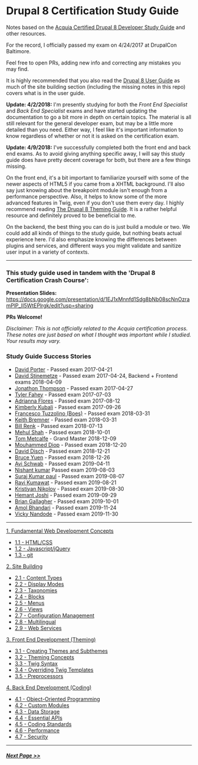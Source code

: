# Drupal 8 Certification Study Guide

Notes based on the [Acquia Certified Drupal 8 Developer Study Guide](https://acquia-academy.gitbooks.io/study-guide-acquia-certified-drupal-8-developer/content/study-guide.html) and other resources.

For the record, I officially passed my exam on 4/24/2017 at DrupalCon Baltimore.

Feel free to open PRs, adding new info and correcting any mistakes you may find.

It is highly recommended that you also read the [Drupal 8 User Guide](https://www.drupal.org/docs/user_guide/en/index.html) as much of the site building section (including the missing notes in this repo) covers what is in the user guide.

**Update: 4/2/2018:**
I'm presently studying for both the *Front End Specialist* and *Back End Specialist* exams and have started updating the documentation to go a bit more in depth on certain topics. The material is all still relevant for the general developer exam, but may be a little more detailed than you need. Either way, I feel like it's important information to know regardless of whether or not it is asked on the certification exam.

**Update: 4/9/2018:**
I've successfully completed both the front end and back end exams. As to avoid giving anything specific away, I will say this study guide does have pretty decent coverage for both, but there are a few things missing. 

On the front end, it's a bit important to familiarize yourself with some of the newer aspects of HTML5 if you came from a XHTML background. I'll also say just knowing about the breakpoint module isn't enough from a performance perspective. Also, it helps to know some of the more advanced features in Twig, even if you don't use them every day. I highly recommend reading [The Drupal 8 Theming Guide](https://sqndr.github.io/d8-theming-guide/index.html). It is a rather helpful resource and definitely proved to be beneficial to me. 

On the backend, the best thing you can do is just build a module or two. We could add all kinds of things to the study guide, but nothing beats actual experience here. I'd also emphasize knowing the differences between plugins and services, and different ways you might validate and sanitize user input in a variety of contexts.

---

### This study guide used in tandem with the 'Drupal 8 Certification Crash Course':
**Presentation Slides:** https://docs.google.com/presentation/d/1EJ1xMnnfd1Sdg8bNb08scNnOzramPlP_II5WtEPlrgk/edit?usp=sharing

**PRs Welcome!**

*Disclaimer: This is not officially related to the Acquia certification process. These notes are just based on what I thought was important while I studied. Your results may vary.*

### Study Guide Success Stories
- [David Porter](https://certification.acquia.com/user/921060) - Passed exam 2017-04-21
- [David Stinemetze](https://certification.acquia.com/user/1646806) - Passed exam 2017-04-24, Backend + Frontend exams 2018-04-09
- [Jonathon Thompson](https://certification.acquia.com/user/1017464) - Passed exam 2017-04-27
- [Tyler Fahey](https://certification.acquia.com/user/1647946) - Passed exam 2017-07-03
- [Adrianna Flores](https://certification.acquia.com/user/1648371) - Passed exam 2017-08-12
- [Kimberly Kubali](https://certification.acquia.com/user/835896) - Passed exam 2017-09-26
- [Francesco Tuzzolino (Boes)](https://certification.acquia.com/user/1651641) - Passed exam 2018-03-31
- [Keith Bremner](https://certification.acquia.com/user/972476) - Passed exam 2018-03-31
- [Bill Renk](https://certification.acquia.com/user/856371) - Passed exam 2018-07-13
- [Mehul Shah](https://certification.acquia.com/user/1654391) - Passed exam 2018-10-01
- [Tom Metcalfe](https://certification.acquia.com/user/1652801) - Grand Master 2018-12-09
- [Mouhammed Diop](https://certification.acquia.com/user/689133) - Passed exam 2018-12-20
- [David Disch](https://certification.acquia.com/user/1655436) - Passed exam 2018-12-21
- [Bruce Yuen](https://certification.acquia.com/user/1655476) - Passed exam 2018-12-26
- [Avi Schwab](https://certification.acquia.com/user/1656751) - Passed exam 2019-04-11
- [Nishant kumar](https://certification.acquia.com/user/1658451) Passed exam 2019-08-03
- [Suraj Kumar paul](https://certification.acquia.com/user/675520) - Passed exam 2019-08-07
- [Ravi Kumawat](https://certification.acquia.com/user/1658696) - Passed exam 2019-08-21
- [Kristiyan Nikolov](https://certification.acquia.com/user/1657941) - Passed exam 2019-08-30
- [Hemant Joshi](https://certification.acquia.com/user/1659171) - Passed exam 2019-09-29
- [Brian Gallagher](https://certification.acquia.com/user/1651736) - Passed exam 2019-10-01
- [Amol Bhandari](https://certification.acquia.com/user/1147531) - Passed exam 2019-11-24
- [Vicky Nandode](https://certification.acquia.com/user/1659946) - Passed exam 2019-11-30

---

[1. Fundamental Web Development Concepts](1-fundamentals)
  - [1.1 - HTML/CSS](1-fundamentals/1.1-html-css.md)
  - [1.2 - Javascript/jQuery](1-fundamentals/1.2-javascript-jquery.md)
  - [1.3 - git](1-fundamentals/1.3-git.md)

[2. Site Building](2-site-building)
  - [2.1 - Content Types](2-site-building/2.1-content-types.md)
  - [2.2 - Display Modes](2-site-building/2.2-display-modes.md)
  - [2.3 - Taxonomies](2-site-building/2.3-taxonomies.md)
  - [2.4 - Blocks](2-site-building/2.4-blocks.md)
  - [2.5 - Menus](2-site-building/2.5-menus.md)
  - [2.6 - Views](2-site-building/2.6-views.md)
  - [2.7 - Configuration Management](2-site-building/2.7-configuration-management.md)
  - [2.8 - Multilingual](2-site-building/2.8-multilingual.md)
  - [2.9 - Web Services](2-site-building/2.9-web-services.md)

[3. Front End Development (Theming)](3-front-end-development)
  - [3.1 - Creating Themes and Subthemes](3-front-end-development/3.1-creating-themes.md)
  - [3.2 - Theming Concepts](3-front-end-development/3.2-theming-concepts.md)
  - [3.3 - Twig Syntax](3-front-end-development/3.3-twig-syntax.md)
  - [3.4 - Overriding Twig Templates](3-front-end-development/3.4-twig-templates.md)
  - [3.5 - Preprocessors](3-front-end-development/3.5-preprocessors.md)

[4. Back End Development (Coding)](4-back-end-development)
  - [4.1 - Object-Oriented Programming](4-back-end-development/4.1-oop.md)
  - [4.2 - Custom Modules](4-back-end-development/4.2-custom-modules.md)
  - [4.3 - Data Storage](4-back-end-development/4.3-data-storage.md)
  - [4.4 - Essential APIs](4-back-end-development/4.4-essential-apis.md)
  - [4.5 - Coding Standards](4-back-end-development/4.5-coding-standards.md)
  - [4.6 - Performance](4-back-end-development/4.6-performance.md)
  - [4.7 - Security](4-back-end-development/4.7-security.md)

---

##### [Next Page >>](1-fundamentals/README.md)
